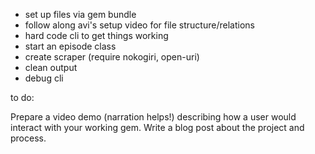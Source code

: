 - set up files via gem bundle <enter name>
- follow along avi's setup video for file structure/relations
- hard code cli to get things working
- start an episode class
- create scraper (require nokogiri, open-uri)
- clean output
- debug cli

to do:

Prepare a video demo (narration helps!) describing how a user would interact with your working gem.
Write a blog post about the project and process.

